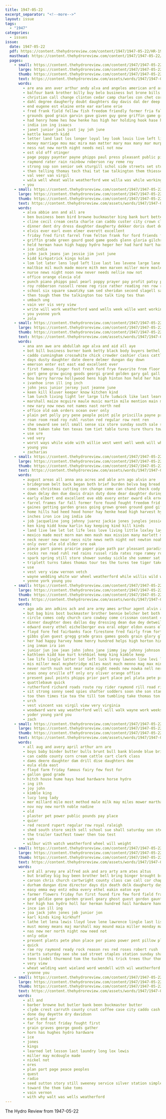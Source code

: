 ```yaml
---
title: 1947-05-22
excerpt_separator: "<!--more-->"
layout: issue
tags:
  - "1947"
categories:
  - issues
issue:
  date: 1947-05-22
  pdf: https://content.thehydroreview.com/content/1947/1947-05-22/HR-1947-05-22.pdf
  masthead: https://content.thehydroreview.com/content/1947/1947-05-22/masthead/HR-1947-05-22.jpg
  pages:
    - small: https://content.thehydroreview.com/content/1947/1947-05-22/small/HR-1947-05-22-01.jpg
      large: https://content.thehydroreview.com/content/1947/1947-05-22/large/HR-1947-05-22-01.jpg
      thumb: https://content.thehydroreview.com/content/1947/1947-05-22/thumbnails/HR-1947-05-22-01.jpg
      text: https://content.thehydroreview.com/assets/words/1947/1947-05-22/HR-1947-05-22-01.txt
      words:
        - are ana ann aver arthur andy alva and angeles american ard ary ago all abernathy adkins ask asia
        - balfour bank brother billy buy belo business but brone bills beth best baal both bullock busi born been ball big bill brings
        - christian call change clinton cedar camp charles con chet cornwell church coach can college class chris cheap clyde churches colony cattle child crock circle come
        - dahl degree daugherty doubt daughters day davis dal der deep doing days
        - end eugene est elaine ente ear earlene erie
        - fred frank field fellow fish freedom friendly former fria falls friday from for fares fund flowers first
        - grounds good grain garvin gave given guy gone griffin game grace
        - had henry home hes how henke has high her holding hook hase hoe hen hing hie heard hydro heer honor hand harder
        - india ion ing isaacs
        - janet junior jack just jay joh june
        - kettle kenneth kidd
        - letter land last los longer loyal ley look louis live left lingle lodge less love lucile
        - money marriage mou mac mira man matter mary max many mar murphy men miles mine merit mate march maxton miss mus magi monday maxine mission morning martha much masters may made
        - ness nat new north night needs neil not now
        - ost old off otinger
        - page poppy paynter payne phipps paul press pleasant public pie pole par price pack pann pai pier people pee
        - raymond rater rain rainbow roberson ray reme roy
        - strong sop son senior sek sturgill schol side streets set student serge scales sale sunday say special short state speak street skipper shay sutton saturday school scout sense storm second share strike see saving sie said sage sports sabet she seed shee stage seal story
        - then telling thomas tech thai tat tae talkington them thiessen tea than too ten teach talk tha town the tes times taylor
        - val veer van virgil
        - wala well wheat walle weatherford wee willa was while working weir walt wat went wife week will woodward winner with
        - you
    - small: https://content.thehydroreview.com/content/1947/1947-05-22/small/HR-1947-05-22-02.jpg
      large: https://content.thehydroreview.com/content/1947/1947-05-22/large/HR-1947-05-22-02.jpg
      thumb: https://content.thehydroreview.com/content/1947/1947-05-22/thumbnails/HR-1947-05-22-02.jpg
      text: https://content.thehydroreview.com/assets/words/1947/1947-05-22/HR-1947-05-22-02.txt
      words:
        - alva abbie ann and all are
        - ben business been bird browne buckmaster bing bank burt better boston bie betty beryl bradshaw brent blue birth bob bough
        - cline cecil cream cesta charle can caddo custer city crown class company county char cadet collins copper clifford church col cashier carruth cross carman come charles call
        - dinner dent dry dress daughter daugherty dekker doris duet done deep day
        - elvis ever earl even elmer everett excellent
        - friday fred first farrel from felton frank for ford friends folsom fulton frankie folks frost flansburg found
        - griffin grade green gourd good game goods glenn gloria gilchrist gregg gordon german granville george gardner
        - held herman haun high happy hydro heger her had hard hart harry harris has hooper him
        - ice india
        - john jack jeans jan jessie jim just june
        - kidd kirkpatrick kings kolan
        - lom lot later lens loyd left live last leo levene large lane
        - maltbie mil much made moore mith men marxen miller more moxley may maxton mary margie monday man marshall mox maybe martha mol miss mcdaniel
        - nurse news night noon new never needs nellie now not
        - office orange olevia old
        - punch piano phipps paul pearl poppy prayer pay profit patsy public paper per present people pool payne pat president pope
        - roy robberson russell renee reg rice rather reading ren row roselyn read record red ray roads ronald reynolds reas
        - school six square sawatzky sam sed sheridan second slagell sales seward service steel shoop see saturday sons strong september senior sutton study schoo shall say sylvester sion son sunday still stand said smith she sale
        - then tough them the talkington too talk ting tes than
        - umbach ung
        - vain ver vis very view
        - write will work weatherford wand wells week wille want working wear white willard wing why wife wyatt wanda warren world was with willie weather while
        - you yvonne york
        - zola
    - small: https://content.thehydroreview.com/content/1947/1947-05-22/small/HR-1947-05-22-03.jpg
      large: https://content.thehydroreview.com/content/1947/1947-05-22/large/HR-1947-05-22-03.jpg
      thumb: https://content.thehydroreview.com/content/1947/1947-05-22/thumbnails/HR-1947-05-22-03.jpg
      text: https://content.thehydroreview.com/assets/words/1947/1947-05-22/HR-1947-05-22-03.txt
      words:
        - ana ann awe are abdullah age alva and aid all aye
        - bot bill business burner bank betty black body buyers bethel billy back bird brindle bring buy busi bee but butts
        - caddo cunningham crosswhite chick crowder cashier class cattle chair city chairs cee christ church cotton close clerk cass came cat cook course count che case county custer cane car coleman
        - days dusty daughter date deere delmer dungan day down
        - emerson enter est east ead excellent ever
        - first famous finger fost fresh ford frye favorite from floor fear fond for farm friends fea forget fess front found fingers foe field few
        - gort gene grow going goods georgi grand golden gary gal gall good
        - hou harry harrow hollywood hens high hinton hon held her him how has head hard hobbs home heart heater heading health holiday hays heine hydro
        - ivanhoe iron ill ing inch
        - john jess junior jersey just jeanne june
        - keen kill kluver keeper know kitchen kind
        - lam lunch living light ler large life ludwick like last learn lawton long
        - marshall maize mcguire maule music martin mile mention main model might men miss most miller martha made much miles mon mis members mary may mattress
        - new nary now news not names nast north ned
        - office old oak orders ocean over only
        - plain pet polly pry pene people point pile priscilla payne proper prien public poet pop part porch poppy
        - roan room read roy ruhl ruston red regular row rent ren
        - she seward see sell small sense six store sunday south sale seven speech strong sot shall second service shape suite springs saw sept stove subject such seal still school son sing seed sled
        - them taken take ten texas tom tiet table tures ture thurs town the thomason tor toda trailer talkington then tea tell
        - use ure
        - ved very
        - worst ways while wide with willie west went well week will whiteface way words work waters was wanda write weatherford wilbur
        - young you
        - zacharias
    - small: https://content.thehydroreview.com/content/1947/1947-05-22/small/HR-1947-05-22-04.jpg
      large: https://content.thehydroreview.com/content/1947/1947-05-22/large/HR-1947-05-22-04.jpg
      thumb: https://content.thehydroreview.com/content/1947/1947-05-22/thumbnails/HR-1947-05-22-04.jpg
      text: https://content.thehydroreview.com/assets/words/1947/1947-05-22/HR-1947-05-22-04.txt
      words:
        - august areas all anna ana acres and able arn ago alvin are
        - bridegroom belt back began both brief burden belva bag bread barrow binder better bridgeport baby but bet business birth been bas bring bear byrum band bless bil bell brave best bark bethel bows butte bur buy boyd brace bers bill
        - comes christmas cutting con change come can chand check cody christian care corse clair cop class council caddo card chance cattle church carpenter charles center cake cari clark colony chairs cause carry cliff close car cat county clover crest call crosswhite clear child cure certain cole cost
        - down delay den due davis drain duty done dear daughter during decent day doing deed
        - early elbert end excellent eve ebb every enter eward elk ernest even
        - farrel frames far fall former fore found fought freedom frid fay fruit flood fan friends from farm fannie for frie frederick fae front fight foot firestone first favorite field flowers full few firm fresh felt farms fred
        - gaines getting garden grass going grown green ground good gift grain gault gone gladson goats gregg glad glas gave
        - home hills had heed hood honor hay henke head high harvest hydro heads heine her homes herman happy hand house hing hands harvey har hubert hus herschel hom him huddleston half has human
        - inches iron ice ing india ide
        - job jacqueline jong johnny juarez jackie jones jungles jessie
        - ken king kidd know karlin kay keeping kind kill kinds
        - land live lee let lot life less love living little loxley lay later long lan low lemuel lie last lloyd like leland lead light luck
        - mexico made most morn man men mash max mission many marlett monday march mau martin maxton miles must miss mean may money means margie mill milligan milk marble menno might mattie martens morning memory more moun meadow moxley much
        - neck never new near ness nite news neth night not newton noah nola now necessary
        - only over ole old older ore oak
        - piece part panes prairie paper pipe path par pleasant paradise parkhurst per power page paul proper pitzer pay pace people plows plan pea pear perfect pro pink plenty
        - rocks ren read ruhl red rains russel rida rates rope ramey row rose ruckman raetz reason rate rice room roof rita
        - spark spring still store shower sunday sickle she summer sat shupe salary sweet stand steele seward say sen strong sid set silver seed said service sickles such selvin states smith speak stones sider steady stone short start stove special seeds strawberry see shock suite station schmidt springs
        - triplett turns takes thomas tour tes the tures tee tiger take tex terrace table tra them tea too top than thi talk trust towns thy test tin ton times
        - use
        - vest very view vernon vetch
        - wayne wedding white war wheel weatherford while willis wild wonder went was wheat week window world winter with work wooden will water wands win weathers wat weeks
        - yenne york young you
    - small: https://content.thehydroreview.com/content/1947/1947-05-22/small/HR-1947-05-22-05.jpg
      large: https://content.thehydroreview.com/content/1947/1947-05-22/large/HR-1947-05-22-05.jpg
      thumb: https://content.thehydroreview.com/content/1947/1947-05-22/thumbnails/HR-1947-05-22-05.jpg
      text: https://content.thehydroreview.com/assets/words/1947/1947-05-22/HR-1947-05-22-05.txt
      words:
        - ago ada ann adkins ach and are army ames arthur agent alvin ayd all anna acres allen aid alva auch albert arbes austin
        - but bag bins bost buckmaster brother bennie belcher bet both birth brewers ben butch brone better boys ball barbara big bobby board boots base bryan balls bridge belle been bill bright barber back bing bontrager beans beer bacon box bring best buck bald baby boye branson bake business
        - circle comes cody church caro cowboy come crissman constant crail crock carlisle came click corn christian cecil cence company care christi colen call charles cobb craig carry camp canyon caddo city cheese coffee clover cream can count child con cottage collins county comp
        - dinner daughter does dallas day dressing dean due dey detweiler dag differ damon darlene deer dial down damp debrecht debate danger
        - edward every ethel eichelberger eva eral edger eldon evans ell ever engineer exe ery erford elmer eddie
        - floyd fore fed fairbanks face firestone fred fairly from forth freedom former farm feather fort friendly fan fall ford field foo frank felt fund fost first foot furnish forget french front friends friday found for few fell falls fast floor
        - gibbs glen guest gregg grade grass games goods grain glory glad gravel ground gloria game goon gran gerbers good gave george given grow gorge getting group
        - her had happy harvey home henry hundred helps high horton hinton huron har hom hatfield heap herring heineman holderman how herschel hantz him hard hydro has herndon han hart
        - ing inman ira ion
        - junior jun joe jean john johns jane jimmy jay johnny johnson jack jackie jimmie june january just
        - kathleen kidd koe kurt krehbiel kemp king kimble keep
        - lee life lingle latter lot left luck leroy lawson line levi little large lookeba lief longer lines live late lewis lay leonard long lowell lola lawless lawton like lawrence let
        - mis miller meal mcphetridge miles mast much menno mag max minister market mer mount may miss made marvin mary mae marriage margaret might moran more melva mountain major myron most mexico must mile mash missouri monda mettle mark mung marie members mildred marsh marion
        - never north nush not near nate night needs new nowka nell ner noon now news
        - ones oney orville off only ory oliver orange office
        - present paul points phipps prior part place pel plata pete pride pro par prosper per prairie president packard potter public preacher proper plenty people page pound por pie pies pastor
        - quattlebaum quick
        - rutherford richard roads route roy rider raymond rill road riding running roman round rent reynolds regular remark red rolling reading ready rine radar ray rest rob robert real royal
        - sit strong sonny seed spies shafter sodders soon she son stange service stock sister sale start scales show schoo sen stockton state slagell september six school shore simple sherman sickles schantz send sander stretch stutz said small stick seem seat sunday seal smith single speaker sweet south stuck sell sparks
        - too then times tie tea the till tom tumbling take thomas ton tha ted tor trimmings tap than tiny trom talk thirsk texas them town tum try tee
        - urch
        - vest vincent vas virgil view very virginia
        - woodward ware way weatherford well will walk wayne work weeks went weather with wave while war was wells waters wheat wellman wilson west wes water
        - yoder young yard you
        - zach
    - small: https://content.thehydroreview.com/content/1947/1947-05-22/small/HR-1947-05-22-06.jpg
      large: https://content.thehydroreview.com/content/1947/1947-05-22/large/HR-1947-05-22-06.jpg
      thumb: https://content.thehydroreview.com/content/1947/1947-05-22/thumbnails/HR-1947-05-22-06.jpg
      text: https://content.thehydroreview.com/assets/words/1947/1947-05-22/HR-1947-05-22-06.txt
      words:
        - all aug and avery april arthur arn are
        - boys baby binder butter bulls brunt bull bank blonde blue bright belle been bottom belt buggy boy
        - can caddo county corn cream cattle cart clerk class
        - dams deere daughter dam drill dise daughters dee
        - eula elda east
        - floyd farm friday famous fairy few fost for
        - gallon good grade
        - hitch house hume hays head hardware horse hydro
        - ing ith
        - joy john
        - kimble king
        - lucy long lady
        - mer millard mile most method male milk may miles mower martha motley model margie madge
        - nov noy new north noble nadine
        - old
        - plaster pet power public pounds pay place
        - quier
        - red record rupert regular row royal raleigh
        - shed south store smith sell school sue shall saturday son steel show single sale steers styles sire ser
        - the trailer tautfest tower then too test
        - van
        - wilbur with watch weatherford wheel will weight
    - small: https://content.thehydroreview.com/content/1947/1947-05-22/small/HR-1947-05-22-07.jpg
      large: https://content.thehydroreview.com/content/1947/1947-05-22/large/HR-1947-05-22-07.jpg
      thumb: https://content.thehydroreview.com/content/1947/1947-05-22/thumbnails/HR-1947-05-22-07.jpg
      text: https://content.thehydroreview.com/assets/words/1947/1947-05-22/HR-1947-05-22-07.txt
      words:
        - ard all arvey are alfred ask and aro arty arm ates altus
        - but bradley big buy been brother bell bring binger brought brooks best body
        - carson chris church cartwright county class can call cor chappell cost clyde cart clinton cattle company cheap cash came caddo city carruth custer chick card chas
        - durham dungan dine director days din death delk daugherty day deere duet
        - easy emma ewy entz edna every ethel eakin eaton eye
        - farmer flowers friday fun first found fire few ford field frank francis furrow fresh for flow full farm
        - grad goldie gene garden gravel geary ghost guest gordon gaunt grade grower good
        - her high has hydro holl har herman hundred hail hardware hand hill how hedge horse home hatfield henry homer horn
        - ince ian ill ing
        - joa jack john jones job junior jon
        - karl kinds king kirkhuff
        - lathe let lena lewis lloyd love lene lawrence lingle last lister lavern
        - must money means maj marshall may mound maia miller monday mast main morning mckee mar manhart marlene megli members motley
        - nas new ner north night now need not
        - only odie
        - present plants pete phon place per piano power pent pillow plate price payne porch plant
        - quick
        - rae roy raymond ready rock reason res red roses robert rush
        - starts saturday see she sad street staples station sunday sharon sid special shirley service stock sat sor save stafford svitak selling scott stuber sale sell sister season sweet slow sand shade share
        - tenn tindel thurmond tom the tucker thi trick trees thur thomas them
        - very view
        - wheat welding want wieland word wendell with wil weatherford weeder work walker williams write was wilma wilbur will weeks weathers went winter wilfred wilm wife wait
        - yvonne you
    - small: https://content.thehydroreview.com/content/1947/1947-05-22/small/HR-1947-05-22-08.jpg
      large: https://content.thehydroreview.com/content/1947/1947-05-22/large/HR-1947-05-22-08.jpg
      thumb: https://content.thehydroreview.com/content/1947/1947-05-22/thumbnails/HR-1947-05-22-08.jpg
      text: https://content.thehydroreview.com/assets/words/1947/1947-05-22/HR-1947-05-22-08.txt
      words:
        - all and
        - barber browne but butler bank been buckmaster butter
        - clyde crest carruth county crust coffee case city caddo cash
        - done day deyette dry davidson
        - earls end ear
        - far for frost friday fought first
        - grain graves george goods gather
        - horn has hughes hydro hardware
        - ice
        - jones
        - kings
        - learned let lesson last laundry long lox lewis
        - miller may mcdougle made
        - nickel not
        - ores
        - plan part page peace peoples
        - quest
        - radio
        - seed sutton story still sweeney service silver station simple shall style spies
        - toward the them take toms
        - vain vernon
        - with why walt was wells weatherford
---
```


The Hydro Review from 1947-05-22

<!--more-->

